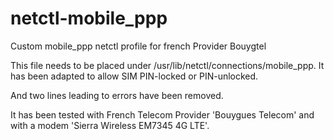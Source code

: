 # netctl-mobile_ppp
Custom mobile_ppp netctl profile for french Provider Bouygtel

This file needs to be placed under /usr/lib/netctl/connections/mobile_ppp.
It has been adapted to allow SIM PIN-locked or PIN-unlocked.

And two lines leading to errors have been removed.

It has been tested with French Telecom Provider 'Bouygues Telecom' and with
a modem 'Sierra Wireless EM7345 4G LTE'.
